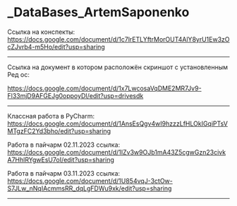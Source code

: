 # _DataBases_ArtemSaponenko
Ссылка на конспекты: https://docs.google.com/document/d/1c7lrETLYftrMorOUT4AlY8yrU1Ew3zOcZJvrb4-m5Ho/edit?usp=sharing
______________________________________________________________________________________________ 
Ссылка на документ в котором расположён скриншот с установленным Ред ос:

https://docs.google.com/document/d/1x7LwcosaVqDME2MR7Jv9-Fl33mjD9AFGEJg0oppoyDI/edit?usp=drivesdk
____________________________________________________________________________________________________________________
Классная работа в PyCharm:
https://docs.google.com/document/d/1AnsEsQgv4wI9hzzzLfHLOkIGqiPTsVMTgzFC2Yd3bho/edit?usp=sharing

Работа в пайчарм 02.11.2023
ссылка:
https://docs.google.com/document/d/1IZv3w9OJb1mA43Z5cgwGzn23civkA7HhlRYgwEsU7oI/edit?usp=sharing


Работа в пайчарм 03.11.2023
ссылка: 
https://docs.google.com/document/d/1U854vqJ-3ctOw-S7JLw_nNqIAcmmsRR_dqLgFDWu9xk/edit?usp=sharing

____________________________________________________________________________________________________________________
